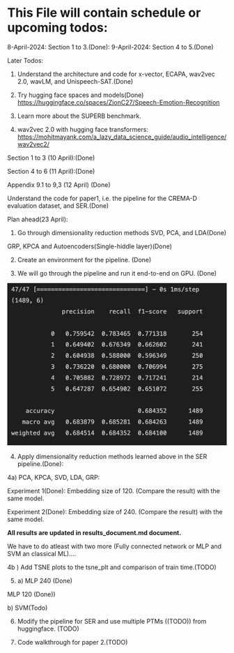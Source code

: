# This File will contain schedule or upcoming todos:

8-April-2024: Section 1 to 3.(Done):
9-April-2024: Section 4 to 5.(Done)

Later Todos:
1) Understand the architecture and code for x-vector, ECAPA, wav2vec 2.0, wavLM, and Unispeech-SAT.(Done)

2) Try hugging face spaces and models(Done)
    https://huggingface.co/spaces/ZionC27/Speech-Emotion-Recognition

3) Learn more about the SUPERB benchmark.

4) wav2vec 2.0 with hugging face transformers:
https://mohitmayank.com/a_lazy_data_science_guide/audio_intelligence/wav2vec2/

Section 1 to 3 (10 April):(Done)

Section 4 to 6 (11 April):(Done)

Appendix 9.1 to 9,3 (12 April) (Done)

Understand the code for paper1, i.e. the pipeline for the CREMA-D evaluation dataset, and SER.(Done)

Plan ahead(23 April):

1) Go through dimensionality reduction methods SVD, PCA, and LDA(Done)

 GRP, KPCA and Autoencoders(Single-hiddle layer)(Done)

2) Create an environment for the pipeline. (Done)

3) We will go through the pipeline and run it end-to-end on GPU. (Done)

![OpenAI Logo](images/output_report.png "OpenAI Logo")

4) Apply dimensionality reduction methods learned above in the SER pipeline.(Done):

4a) PCA, KPCA, SVD, LDA, GRP:

Experiment 1(Done): Embedding size of 120. (Compare the result) with the same model.

Experiment 2(Done): Embedding size of 240. (Compare the result) with the same model.

**All results are updated in results_document.md document.**

We have to do atleast with two more (Fully connected network or MLP and SVM an classical ML)....

4b ) Add TSNE plots to the tsne_plt and comparison of train time.(TODO)

5) a) MLP 240 (Done)

MLP 120 (Done))


 b) SVM(Todo)

6) Modify the pipeline for SER and use multiple PTMs ((TODO)) from huggingface. (TODO)

7) Code walkthrough for paper 2.(TODO)

